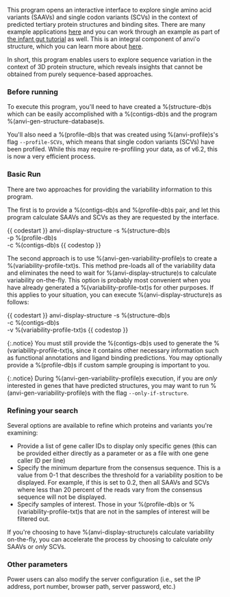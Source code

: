 This program opens an interactive interface to explore single amino acid variants (SAAVs) and single codon variants (SCVs) in the context of predicted tertiary protein structures and binding sites. There are many example applications [here](http://merenlab.org/2018/09/04/getting-started-with-anvio-structure/#display-metagenomic-sequence-variants-directly-on-predicted-structures) and you can work through an example as part of [the infant gut tutorial](http://merenlab.org/tutorials/infant-gut/#chapter-vii-from-single-amino-acid-variants-to-protein-structures) as well. This is an integral component of anvi'o structure, which you can learn more about [here](https://merenlab.org/software/anvio-structure/).


In short, this program enables users to explore sequence variation in the context of 3D protein structure, which reveals insights that cannot be obtained from purely sequence-based approaches.


### Before running 

To execute this program, you'll need to have created a %(structure-db)s which can be easily accomplished with a %(contigs-db)s and the program %(anvi-gen-structure-database)s.


You'll also need a %(profile-db)s that was created using %(anvi-profile)s's flag `--profile-SCVs`, which means that single codon variants (SCVs) have been profiled. While this may require re-profiling your data, as of v6.2, this is now a very efficient process.


### Basic Run 

There are two approaches for providing the variability information to this program.  

The first is to provide a %(contigs-db)s and %(profile-db)s pair, and let this program calculate SAAVs and SCVs as they are requested by the interface.


{{ codestart }}
anvi-display-structure -s %(structure-db)s \
                       -p %(profile-db)s \
                       -c %(contigs-db)s 
{{ codestop }}

The second approach is to use %(anvi-gen-variability-profile)s to create a %(variability-profile-txt)s. This method pre-loads all of the variability data and eliminates the need to wait for %(anvi-display-structure)s to calculate variability on-the-fly. This option is probably most convenient when you have already generated a %(variability-profile-txt)s for other purposes. If this applies to your situation, you can execute %(anvi-display-structure)s as follows:


{{ codestart }}
anvi-display-structure -s %(structure-db)s \
                       -c %(contigs-db)s \
                       -v %(variability-profile-txt)s
{{ codestop }}

{:.notice}
You must still provide the %(contigs-db)s used to generate the %(variability-profile-txt)s, since it contains other necessary information such as functional annotations and ligand binding predictions. You may optionally provide a %(profile-db)s if custom sample grouping is important to you.

{:.notice}
During %(anvi-gen-variability-profile)s execution, if you are _only_ interested in genes that have predicted structures, you may want to run %(anvi-gen-variability-profile)s with the flag `--only-if-structure`.

### Refining your search

Several options are available to refine which proteins and variants you're examining: 

- Provide a list of gene caller IDs to display only specific genes (this can be provided either directly as a parameter or as a file with one gene caller ID per line)
- Specify the minimum departure from the consensus sequence. This is a value from 0-1 that describes the threshold for a variability position to be displayed. For example, if this is set to 0.2, then all SAAVs and SCVs where less than 20 percent of the reads vary from the consensus sequence will not be displayed.
- Specify samples of interest. Those in your %(profile-db)s or %(variability-profile-txt)s that are not in the samples of interest will be filtered out.

If you're choosing to have %(anvi-display-structure)s calculate variability on-the-fly, you can accelerate the process by choosing to calculate _only_ SAAVs or _only_ SCVs.


### Other parameters 

Power users can also modify the server configuration (i.e., set the IP address, port number, browser path, server password, etc.)


